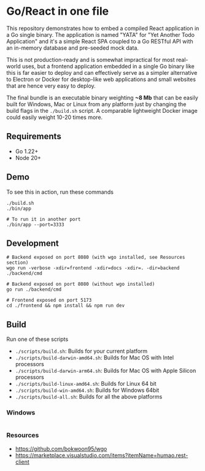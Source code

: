 # Go/React in one file

This repository demonstrates how to embed a compiled React application in a Go single binary. The application is named "YATA" for "Yet Another Todo Application" and it's a simple React SPA coupled to a Go RESTful API with an in-memory database and pre-seeded mock data.

This is not production-ready and is somewhat impractical for most real-world uses, but a frontend application embedded in a single Go binary like this is far easier to deploy and can effectively serve as a simpler alternative to Electron or Docker for desktop-like web applications and small websites that are hence very easy to deploy.

The final bundle is an executable binary weighting **~8 Mb** that can be easily built for Windows, Mac or Linux from any platform just by changing the build flags in the `./build.sh` script. A comparable lightweight Docker image could easily weight 10-20 times more.

## Requirements

- Go 1.22+
- Node 20+

## Demo

To see this in action, run these commands

```shell
./build.sh
./bin/app

# To run it in another port
./bin/app --port=3333
```

## Development

```shell
# Backend exposed on port 8080 (with wgo installed, see Resources section)
wgo run -verbose -xdir=frontend -xdir=docs -xdir=. -dir=backend ./backend/cmd

# Backend exposed on port 8080 (without wgo installed)
go run ./backend/cmd

# Frontend exposed on port 5173
cd ./frontend && npm install && npm run dev
```

## Build

Run one of these scripts

- `./scripts/build.sh`: Builds for your current platform
- `./scripts/build-darwin-amd64.sh`: Builds for Mac OS with Intel processors
- `./scripts/build-darwin-arm64.sh`: Builds for Mac OS with Apple Silicon processors
- `./scripts/build-linux-amd64.sh`: Builds for Linux 64 bit
- `./scripts/build-win-amd64.sh`: Builds for Windows 64bit
- `./scripts/build-all.sh`: Builds for all the above platforms

### Windows

```shell

```

### Resources

- https://github.com/bokwoon95/wgo
- https://marketplace.visualstudio.com/items?itemName=humao.rest-client
